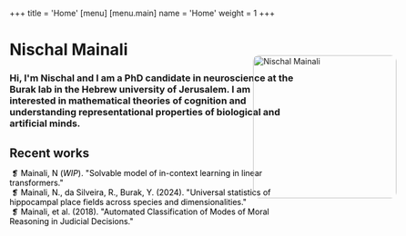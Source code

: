 +++
title = 'Home'
[menu]
  [menu.main]
    name = 'Home'
    weight = 1
+++

<style type="text/css">
<!-- .home { -->
<!--   text-align: center; -->
<!-- } -->
.home h1 {
  font-size: 2em;
  font-style: normal;
}
.home h2 {
  font-style: italic;
  font-weight: normal;
}
.home h3 {
  padding-right: 18em;
  font-weight: normal;
}
.profile-image {
  position: absolute;
  top: 10.5em;
  right: 0;
  width: 18em;
  height: auto;
  object-fit: cover;
  margin-right:3.7em;
  border-radius: 10px;
}

.publications {
  margin-top: 1.5em;
}

.publications h2 {
  margin-bottom: 0.5em;
}

.publications ul {
  list-style-type: none;
  padding: 0;
}

.publications a {
  color: #000000; /* Your link color */
  text-decoration: none;
  border-bottom: 1px solid transparent; /* Invisible underline initially */
  padding: 2px 4px;
  transition: color 0s, background-color 0s, border-bottom 0s;
}

.publications a:hover {
  color: white;
  background-color: #005077; /* Same as original link color */
}

/* Override any global hover styles that might cause movement */
.publications a:hover {
  position: static;
  inset: auto;
}
}
</style>

<h1 class="title">Nischal Mainali</h1>

<h3>
Hi, I'm Nischal and I am a PhD candidate in neuroscience at the Burak lab in the Hebrew university of Jerusalem.
I am interested in mathematical theories of cognition and understanding representational properties of biological and artificial minds.
</h3>

<img src="nisch.jpg" alt="Nischal Mainali" class="profile-image">
<div class="publications">
  <h2> Recent works</h2>
  <ul>
    <li><a href="#">❡ Mainali, N (<i>WIP</i>). "Solvable model of in-context learning in linear transformers."</a></li>
    <li><a href="https://www.biorxiv.org/content/10.1101/2024.06.11.597569v1">❡ Mainali, N., da Silveira, R., Burak, Y. (2024). "Universal statistics of hippocampal place fields across species and dimensionalities."</a></li>
    <li><a href="https://papers.ssrn.com/sol3/papers.cfm?abstract_id=3205286">❡ Mainali, et al. (2018). "Automated Classification of Modes of Moral Reasoning in Judicial Decisions."</a></li>
  </ul>
</div>
